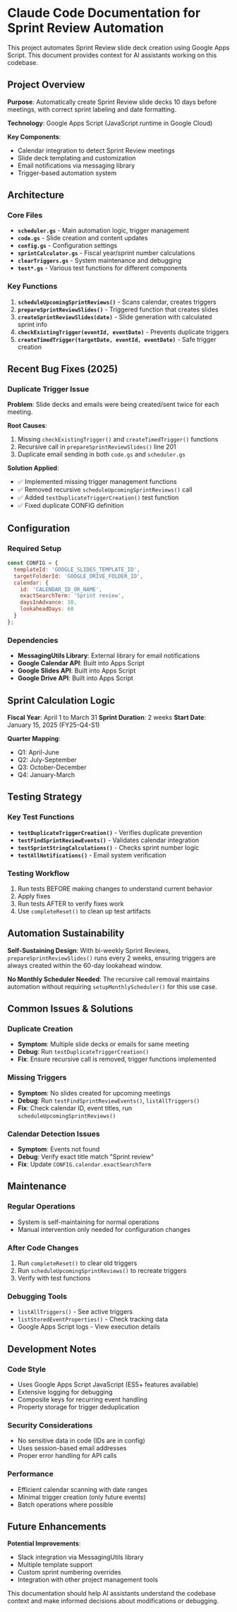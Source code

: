 # Claude Code Documentation for Sprint Review Automation

This project automates Sprint Review slide deck creation using Google Apps Script. This document provides context for AI assistants working on this codebase.

## Project Overview

**Purpose**: Automatically create Sprint Review slide decks 10 days before meetings, with correct sprint labeling and date formatting.

**Technology**: Google Apps Script (JavaScript runtime in Google Cloud)

**Key Components**:
- Calendar integration to detect Sprint Review meetings
- Slide deck templating and customization
- Email notifications via messaging library
- Trigger-based automation system

## Architecture

### Core Files

- **`scheduler.gs`** - Main automation logic, trigger management
- **`code.gs`** - Slide creation and content updates
- **`config.gs`** - Configuration settings
- **`sprintCalculator.gs`** - Fiscal year/sprint number calculations
- **`clearTriggers.gs`** - System maintenance and debugging
- **`test*.gs`** - Various test functions for different components

### Key Functions

1. **`scheduleUpcomingSprintReviews()`** - Scans calendar, creates triggers
2. **`prepareSprintReviewSlides()`** - Triggered function that creates slides
3. **`createSprintReviewSlides(date)`** - Slide generation with calculated sprint info
4. **`checkExistingTrigger(eventId, eventDate)`** - Prevents duplicate triggers
5. **`createTimedTrigger(targetDate, eventId, eventDate)`** - Safe trigger creation

## Recent Bug Fixes (2025)

### Duplicate Trigger Issue
**Problem**: Slide decks and emails were being created/sent twice for each meeting.

**Root Causes**:
1. Missing `checkExistingTrigger()` and `createTimedTrigger()` functions
2. Recursive call in `prepareSprintReviewSlides()` line 201
3. Duplicate email sending in both `code.gs` and `scheduler.gs`

**Solution Applied**:
- ✅ Implemented missing trigger management functions
- ✅ Removed recursive `scheduleUpcomingSprintReviews()` call
- ✅ Added `testDuplicateTriggerCreation()` test function
- ✅ Fixed duplicate CONFIG definition

## Configuration

### Required Setup
```javascript
const CONFIG = {
  templateId: 'GOOGLE_SLIDES_TEMPLATE_ID',
  targetFolderId: 'GOOGLE_DRIVE_FOLDER_ID',
  calendar: {
    id: 'CALENDAR_ID_OR_NAME',
    exactSearchTerm: 'Sprint review',
    daysInAdvance: 10,
    lookaheadDays: 60
  }
};
```

### Dependencies
- **MessagingUtils Library**: External library for email notifications
- **Google Calendar API**: Built into Apps Script
- **Google Slides API**: Built into Apps Script
- **Google Drive API**: Built into Apps Script

## Sprint Calculation Logic

**Fiscal Year**: April 1 to March 31
**Sprint Duration**: 2 weeks
**Start Date**: January 15, 2025 (FY25-Q4-S1)

**Quarter Mapping**:
- Q1: April-June
- Q2: July-September
- Q3: October-December
- Q4: January-March

## Testing Strategy

### Key Test Functions
- **`testDuplicateTriggerCreation()`** - Verifies duplicate prevention
- **`testFindSprintReviewEvents()`** - Validates calendar integration
- **`testSprintStringCalculations()`** - Checks sprint number logic
- **`testAllNotifications()`** - Email system verification

### Testing Workflow
1. Run tests BEFORE making changes to understand current behavior
2. Apply fixes
3. Run tests AFTER to verify fixes work
4. Use `completeReset()` to clean up test artifacts

## Automation Sustainability

**Self-Sustaining Design**: With bi-weekly Sprint Reviews, `prepareSprintReviewSlides()` runs every 2 weeks, ensuring triggers are always created within the 60-day lookahead window.

**No Monthly Scheduler Needed**: The recursive call removal maintains automation without requiring `setupMonthlyScheduler()` for this use case.

## Common Issues & Solutions

### Duplicate Creation
- **Symptom**: Multiple slide decks or emails for same meeting
- **Debug**: Run `testDuplicateTriggerCreation()`
- **Fix**: Ensure recursive call is removed, trigger functions implemented

### Missing Triggers
- **Symptom**: No slides created for upcoming meetings
- **Debug**: Run `testFindSprintReviewEvents()`, `listAllTriggers()`
- **Fix**: Check calendar ID, event titles, run `scheduleUpcomingSprintReviews()`

### Calendar Detection Issues
- **Symptom**: Events not found
- **Debug**: Verify exact title match "Sprint review"
- **Fix**: Update `CONFIG.calendar.exactSearchTerm`

## Maintenance

### Regular Operations
- System is self-maintaining for normal operations
- Manual intervention only needed for configuration changes

### After Code Changes
1. Run `completeReset()` to clear old triggers
2. Run `scheduleUpcomingSprintReviews()` to recreate triggers
3. Verify with test functions

### Debugging Tools
- `listAllTriggers()` - See active triggers
- `listStoredEventProperties()` - Check tracking data
- Google Apps Script logs - View execution details

## Development Notes

### Code Style
- Uses Google Apps Script JavaScript (ES5+ features available)
- Extensive logging for debugging
- Composite keys for recurring event handling
- Property storage for trigger deduplication

### Security Considerations
- No sensitive data in code (IDs are in config)
- Uses session-based email addresses
- Proper error handling for API calls

### Performance
- Efficient calendar scanning with date ranges
- Minimal trigger creation (only future events)
- Batch operations where possible

## Future Enhancements

**Potential Improvements**:
- Slack integration via MessagingUtils library
- Multiple template support
- Custom sprint numbering overrides
- Integration with other project management tools

This documentation should help AI assistants understand the codebase context and make informed decisions about modifications or debugging.